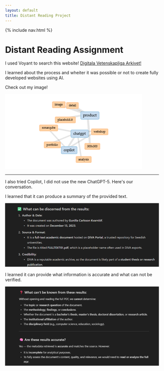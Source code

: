 ```yaml
---
layout: default
title: Distant Reading Project
---
```


{% include nav.html %}


# Distant Reading Assignment 

I used Voyant to search this website! [Digitala Vetenskapliga Arkivet!](https://www.diva-portal.org/smash/record.jsf?pid=diva2%3A1769082&dswid=-7566)

I learned about the process and wheiter it was possible or not to create fully developed websites using AI. 

Check out my image!

![Words from Digitala Vetenskapliga - image, detail, product, placehold.it, chatgpt, webshop, portfolio, copilot, sonarqube, analysis,300x300](Voyant.png)

---
I also tried Copilot, I did not use the new ChatGPT-5. Here's our conversation.

I learned that it can produce a summary of the provided text.

![I learned that it can produce a summary of the provided text.](Copilot1.png)

I learned it can provide what information is accurate and what can not be verified.

![I learned it can provide what information is accurate and what can not be verified](Copilot2.png)


